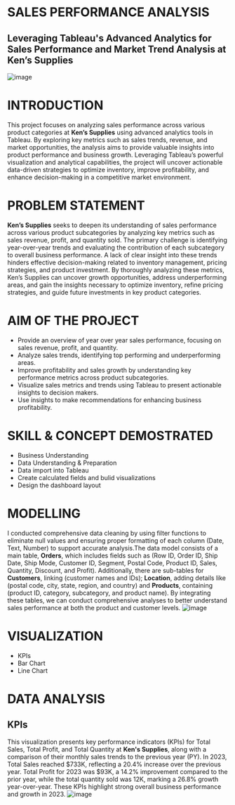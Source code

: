 # SALES PERFORMANCE ANALYSIS
## Leveraging Tableau's Advanced Analytics for Sales Performance and Market Trend Analysis at Ken’s Supplies
![image](https://github.com/user-attachments/assets/f15eda55-9fc7-4680-82bf-618dea318c7b)

# INTRODUCTION
This project focuses on analyzing sales performance across various product categories at **Ken’s Supplies** using advanced analytics tools in Tableau. By exploring key metrics such as sales trends, revenue, and market opportunities, the analysis aims to provide valuable insights into product performance and business growth. Leveraging Tableau’s powerful visualization and analytical capabilities, the project will uncover actionable data-driven strategies to optimize inventory, improve profitability, and enhance decision-making in a competitive market environment.
# PROBLEM STATEMENT
**Ken’s Supplies** seeks to deepen its understanding of sales performance across various product subcategories by analyzing key metrics such as sales revenue, profit, and quantity sold. The primary challenge is identifying year-over-year trends and evaluating the contribution of each subcategory to overall business performance. A lack of clear insight into these trends hinders effective decision-making related to inventory management, pricing strategies, and product investment. By thoroughly analyzing these metrics, Ken’s Supplies can uncover growth opportunities, address underperforming areas, and gain the insights necessary to optimize inventory, refine pricing strategies, and guide future investments in key product categories.
# AIM OF THE PROJECT
- Provide an overview of year over year sales performance, focusing on sales revenue, profit, and quantity.
- Analyze sales trends, identifying top performing and underperforming areas.
- Improve profitability and sales growth by understanding key performance metrics across product subcategories.
- Visualize sales metrics and trends using Tableau to present actionable insights to decision makers.
- Use insights to make recommendations for enhancing business profitability.

# SKILL & CONCEPT DEMOSTRATED
- Business Understanding
- Data Understanding & Preparation
- Data import into Tableau
- Create calculated fields and bulid visualizations
- Design the dashboard layout

# MODELLING
I conducted comprehensive data cleaning by using filter functions to eliminate null values and ensuring proper formatting of each column (Date, Text, Number) to support accurate analysis.The data model consists of a main table, **Orders**, which includes fields such as (Row ID, Order ID, Ship Date, Ship Mode, Customer ID, Segment, Postal Code, Product ID, Sales, Quantity, Discount, and Profit). Additionally, there are sub-tables for **Customers**, linking (customer names and IDs); **Location**, adding details like (postal code, city, state, region, and country) and **Products**, containing (product ID, category, subcategory, and product name). By integrating these tables, we can conduct comprehensive analyses to better understand sales performance at both the product and customer levels.
![image](https://github.com/user-attachments/assets/da8f37d8-6571-483d-ae42-b49bbc0c7e0e)

# VISUALIZATION
- KPIs
- Bar Chart
- Line Chart
# DATA ANALYSIS
## KPIs
This visualization presents key performance indicators (KPIs) for Total Sales, Total Profit, and Total Quantity at **Ken's Supplies**, along with a comparison of their monthly sales trends to the previous year (PY). In 2023, Total Sales reached $733K, reflecting a 20.4% increase over the previous year. Total Profit for 2023 was $93K, a 14.2% improvement compared to the prior year, while the total quantity sold was 12K, marking a 26.8% growth year-over-year. These KPIs highlight strong overall business performance and growth in 2023.
![image](https://github.com/user-attachments/assets/dc71786b-5650-4eb9-ae46-919646d9e0ce)

